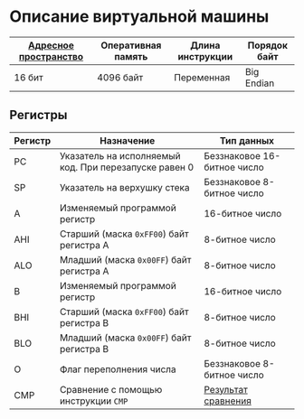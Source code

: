 # Описание виртуальной машины

|[Адресное пространство]|Оперативная память|Длина инструкции|Порядок байт|
|-----------------------|------------------|----------------|------------|
|16 бит                 |4096 байт         |Переменная      |Big Endian  |

## Регистры

|Регистр|Назначение                                           |Тип данных                 |
|-------|-----------------------------------------------------|---------------------------|
|PC     |Указатель на исполняемый код. При перезапуске равен 0|Беззнаковое 16-битное число|
|SP     |Указатель на верхушку стека                          |Беззнаковое 8-битное число |
|A      |Изменяемый программой регистр                        |16-битное число            |
|AHI    |Старший (маска `0xFF00`) байт регистра A             |8-битное число             |
|ALO    |Младший (маска `0x00FF`) байт регистра A             |8-битное число             |
|B      |Изменяемый программой регистр                        |16-битное число            |
|BHI    |Старший (маска `0xFF00`) байт регистра B             |8-битное число             |
|BLO    |Младший (маска `0x00FF`) байт регистра B             |8-битное число             |
|O      |Флаг переполнения числа                              |Беззнаковое 8-битное число |
|CMP    |Сравнение с помощью инструкции `CMP`                 |[Результат сравнения]      |

[Адресное пространство]: address-space.md
[Результат сравнения]: data-types.md#результат-сравнения